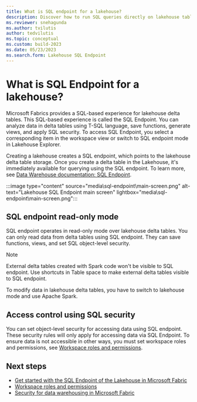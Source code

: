 ```yaml
---
title: What is SQL endpoint for a lakehouse?
description: Discover how to run SQL queries directly on lakehouse tables.
ms.reviewer: snehagunda
ms.author: tvilutis
author: tedvilutis
ms.topic: conceptual
ms.custom: build-2023
ms.date: 05/23/2023
ms.search.form: Lakehouse SQL Endpoint
---
```


# What is SQL Endpoint for a lakehouse?

Microsoft Fabrics provides a SQL-based experience for lakehouse delta tables. This SQL-based experience is called the SQL Endpoint. You can analyze data in delta tables using T-SQL language, save functions, generate views, and apply SQL security. To access SQL Endpoint, you select a corresponding item in the workspace view or switch to SQL endpoint mode in Lakehouse Explorer.

Creating a lakehouse creates a SQL endpoint, which points to the lakehouse delta table storage. Once you create a delta table in the Lakehouse, it's immediately available for querying using the SQL endpoint. To learn more, see [Data Warehouse documentation: SQL Endpoint](../data-warehouse/data-warehousing.md#sql-endpoint-of-the-lakehouse).

:::image type="content" source="media\sql-endpoint\main-screen.png" alt-text="Lakehouse SQL Endpoint main screen" lightbox="media\sql-endpoint\main-screen.png":::

## SQL endpoint read-only mode

SQL endpoint operates in read-only mode over lakehouse delta tables. You can only read data from delta tables using SQL endpoint. They can save functions, views, and set SQL object-level security.

> [!NOTE]
> External delta tables created with Spark code won't be visible to SQL endpoint. Use shortcuts in Table space to make external delta tables visible to SQL endpoint.

To modify data in lakehouse delta tables, you have to switch to lakehouse mode and use Apache Spark.

## Access control using SQL security

You can set object-level security for accessing data using SQL endpoint. These security rules will only apply for accessing data via SQL Endpoint. To ensure data is not accessible in other ways, you must set workspace roles and permissions, see [Workspace roles and permissions](workspace-roles-lakehouse.md).

## Next steps

- [Get started with the SQL Endpoint of the Lakehouse in Microsoft Fabric](../data-warehouse/data-warehousing.md#sql-endpoint-of-the-lakehouse)
- [Workspace roles and permissions](workspace-roles-lakehouse.md)
- [Security for data warehousing in Microsoft Fabric](../data-warehouse/security.md)
